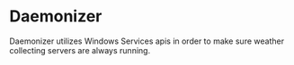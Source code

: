 # Daemonizer
Daemonizer utilizes Windows Services apis in order to make sure weather collecting servers are always running.
